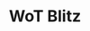 ---
title: WoT Blitz
excerpt: >-
  Displays a list of accounts in a specific category according to your
  parameters.
api:
  file: lolzteam-public-api-market.json
  operationId: Category.WoTBlitz
deprecated: false
hidden: false
metadata:
  title: ''
  description: ''
  robots: index
next:
  description: ''
---